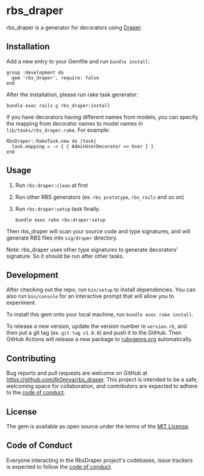 # rbs_draper

rbs_draper is a generator for decorators using [Draper](https://github.com/drapergem/draper).

## Installation

Add a new entry to your Gemfile and run `bundle install`:

    group :development do
      gem 'rbs_draper', require: false
    end

After the installation, please run rake task generator:

    bundle exec rails g rbs_draper:install

If you have decorators having different names from models, you can specify the mapping from
decorator names to model names in `lib/tasks/rbs_draper.rake`. For example:

    RbsDraper::RakeTask.new do |task|
      task.mapping = -> { { AdminUserDecorator => User } }
    end

## Usage

1. Run `rbs:draper:clean` at first
2. Run other RBS generators (ex. `rbs prototype`, `rbs_rails` and so on)
3. Run `rbs:draper:setup` task finally.

       bundle exec rake rbs:draper:setup

Then rbs_draper will scan your source code and type signatures, and will generate
RBS files into `sig/draper` directory.

Note: rbs_draper uses other type signatures to generate decorators' signature.
      So it should be run after other tasks.

## Development

After checking out the repo, run `bin/setup` to install dependencies. You can also
run `bin/console` for an interactive prompt that will allow you to experiment.

To install this gem onto your local machine, run `bundle exec rake install`.

To release a new version, update the version number in `version.rb`, and then put
a git tag (ex. `git tag v1.0.0`) and push it to the GitHub.  Then GitHub Actions
will release a new package to [rubygems.org](https://rubygems.org) automatically.

## Contributing

Bug reports and pull requests are welcome on GitHub at https://github.com/tk0miya/rbs_draper.
This project is intended to be a safe, welcoming space for collaboration, and contributors are
expected to adhere to the [code of conduct](https://github.com/tk0miya/rbs_draper/blob/main/CODE_OF_CONDUCT.md).

## License

The gem is available as open source under the terms of the [MIT License](https://opensource.org/licenses/MIT).

## Code of Conduct

Everyone interacting in the RbsDraper project's codebases, issue trackers is expected to
follow the [code of conduct](https://github.com/tk0miya/rbs_draper/blob/main/CODE_OF_CONDUCT.md).
